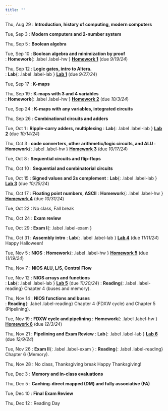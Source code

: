 ```yaml
---
title: ""
---
```


<!--- CS 231 Intro to Computer Organization --->


Thu, Aug 29
: **Introduction, history of computing, modern computers**  

Tue, Sep 3
: **Modern computers and 2-number system**  

Thu, Sep 5
: **Boolean algebra**  

Tue, Sep 10
: **Boolean algebra and minimization by proof**  
: **Homework**{: .label .label-hw } [**Homework 1**](homework/hw1) (due *9/19/24*)

Thu, Sep 12
: **Logic gates, intro to Altera.**  
: **Lab**{: .label .label-lab } [**Lab 1**](labs/lab1/) (due *9/27/24*)

Tue, Sep 17
: **K-maps**

Thu, Sep 19
: **K-maps with 3 and 4 variables**  
: **Homework**{: .label .label-hw } [**Homework 2**](homework/hw2) (due *10/3/24*)

Tue, Sep 24
: **K-maps with any variables, integrated circuits**  

Thu, Sep 26
: **Combinational circuits and adders**  
 
Tue, Oct 1 
: **Ripple-carry adders, multiplexing** 
: **Lab**{: .label .label-lab } [**Lab 2**](labs/lab2/) (due *10/14/24*)
  
Thu, Oct 3
: **code converters, other arithmetic/logic circuits, and ALU** 
: **Homework**{: .label .label-hw } [**Homework 3**](homework/hw3) (due *10/17/24*)

Tue, Oct 8
: **Sequential circuits and flip-flops**  

Thu, Oct 10
: **Sequential and combinatorial circuits**  

Tue, Oct 15
: **Signed values and 2s complement** 
: **Lab**{: .label .label-lab } [**Lab 3**](labs/lab3/) (due *10/25/24*)

Thu, Oct 17
: **Floating point numbers, ASCII** 
: **Homework**{: .label .label-hw } [**Homework 4**](homework/hw4) (due *10/31/24*) 

Tue, Oct 22
: No class, Fall break

Thu, Oct 24
: **Exam review**  

Tue, Oct 29
: **Exam I**{: .label .label-exam }

Thu, Oct 31
: **Assembly intro**
: **Lab**{: .label .label-lab } [**Lab 4**](labs/lab4/) (due *11/11/24*)
Happy Halloween!

Tue, Nov 5
: **NIOS** 
: **Homework**{: .label .label-hw } [**Homework 5**](homework/hw5) (due *11/19/24*) 

Thu, Nov 7
: **NIOS ALU, L/S, Control Flow** 

Tue, Nov 12
: **NIOS arrays and functions**  
: **Lab**{: .label .label-lab } [**Lab 5**](labs/lab5/) (due *11/20/24*)
: **Reading**{: .label .label-reading} Chapter 4 (buses and memory).

Thu, Nov 14
: **NIOS functions and buses**  
: **Reading**{: .label .label-reading} Chapter 4 (FDXW cycle) and Chapter 5 (Pipelining).

Tue, Nov 19
: **FDXW cycle and pipelining**
: **Homework**{: .label .label-hw } [**Homework 6**](homework/hw6) (due *12/3/24*)

Thu, Nov 21
: **Pipelining and Exam Review**
: **Lab**{: .label .label-lab } [**Lab 6**](labs/lab6/) (due *12/9/24*)

Tue, Nov 26
: **Exam II**{: .label .label-exam }
: **Reading**{: .label .label-reading} Chapter 6 (Memory).

Thu, Nov 28
: No class, Thanksgiving break
Happy Thanksgiving!

Tue, Dec 3
: **Memory and in-class evaluations**

Thu, Dec 5
: **Caching-direct mapped (DM) and fully associative (FA)**

Tue, Dec 10
: **Final Exam Review**  

Thu, Dec 12
: Reading Day